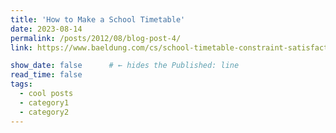 ```yaml
---
title: 'How to Make a School Timetable'
date: 2023-08-14
permalink: /posts/2012/08/blog-post-4/
link: https://www.baeldung.com/cs/school-timetable-constraint-satisfaction

show_date: false      # ← hides the Published: line
read_time: false  
tags:
  - cool posts
  - category1
  - category2
---
```


